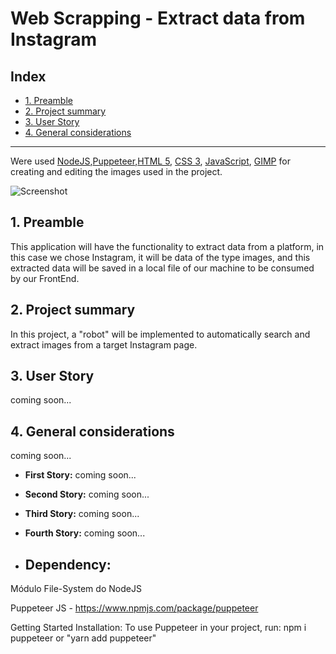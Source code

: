 # Web Scrapping - Extract data from Instagram

## Index

- [1. Preamble](#1-Preamble)
- [2. Project summary](#2-project-summary)
- [3. User Story](#3-user-story)
- [4. General considerations](#4-general-considerations)

---
Were used [NodeJS](https://nodejs.org/en/),[Puppeteer](https://pptr.dev/),[HTML 5](https://developer.mozilla.org/en-US/docs/Web/HTML/HTML5), [CSS 3](https://developer.mozilla.org/en-US/docs/Web/CSS), [JavaScript](https://developer.mozilla.org/en-US/docs/Web/JavaScript), [GIMP](https://www.gimp.org/) for creating and editing the images used in the project.

![Screenshot](https://user-images.githubusercontent.com/990877/110247626-e408f880-7f4b-11eb-9844-4c73cdb1a0e2.png)

## 1. Preamble

This application will have the functionality to extract data from a platform, in this case we chose Instagram, it will be data of the type images, and this extracted data will be saved in a local file of our machine to be consumed by our FrontEnd.

## 2. Project summary

In this project, a "robot" will be implemented to automatically search and extract images from a target Instagram page.

## 3. User Story

coming soon...

## 4. General considerations

coming soon...

- **First Story:**
  coming soon...
- **Second Story:**
  coming soon...
- **Third Story:**
  coming soon...
- **Fourth Story:**
  coming soon...

- ## Dependency:

Módulo File-System do NodeJS

Puppeteer JS - https://www.npmjs.com/package/puppeteer

Getting Started
Installation:
To use Puppeteer in your project, run:
npm i puppeteer or "yarn add puppeteer"
